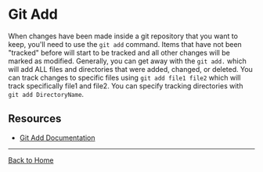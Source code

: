# Git Add
When changes have been made inside a git repository that you want to keep, you'll need to use the `git add` command. Items that have not been "tracked" before will start to be tracked and all other changes will be marked as modified. Generally, you can get away with the `git add.` which will add ALL files and directories that were added, changed, or deleted. You can track changes to specific files using `git add file1 file2` which will track specifically file1 and file2. You can specify tracking directories with `git add DirectoryName`.
## Resources
- [Git Add Documentation](https://git-scm.com/docs/git-add)
---
[Back to Home](../README.md)